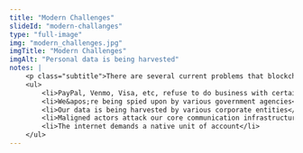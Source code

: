 ```yaml
--- 
title: "Modern Challenges"
slideId: "modern-challanges"
type: "full-image"
img: "modern_challenges.jpg"
imgTitle: "Modern Challenges"
imgAlt: "Personal data is being harvested"
notes: | 
    <p class="subtitle">There are several current problems that blockchains can help solve.</p>
    <ul>
        <li>PayPal, Venmo, Visa, etc, refuse to do business with certain segments of society</li>
        <li>We&apos;re being spied upon by various government agencies</li>
        <li>Our data is being harvested by various corporate entities</li>
        <li>Maligned actors attack our core communication infrastructure</li>
        <li>The internet demands a native unit of account</li>
    </ul>
---
```

